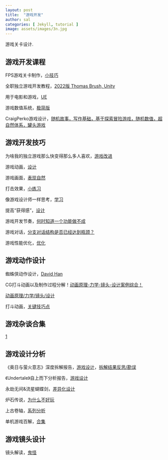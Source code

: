 ```yaml
---
layout: post
title:  "游戏开发"
author: sal
categories: [ Jekyll, tutorial ]
image: assets/images/3n.jpg
---
```

游戏关卡设计.


## 游戏开发课程

FPS游戏关卡制作，[小技巧](https://www.bilibili.com/video/BV1fa4y1y7W8/?spm_id_from=333.999.0.0&vd_source=843d2f88a344d4bca0c6c0456efb4839)

全职独立游戏开发教程，[2022版 Thomas Brush, Unity](https://www.bilibili.com/video/BV16g4y127Tv/?spm_id_from=333.999.0.0&vd_source=843d2f88a344d4bca0c6c0456efb4839)

用于电影和游戏，[UE](https://space.bilibili.com/205136959/channel/collectiondetail?sid=1643404)

游戏数值系统，[极简版](https://www.bilibili.com/video/BV1Ke411S76f/?spm_id_from=333.999.0.0&vd_source=843d2f88a344d4bca0c6c0456efb4839)

CraigPerko游戏设计，[随机故事，写作基础，基于探索冒险游戏，随机数值，超自然体系，罐头游戏](https://www.bilibili.com/video/BV1Ea4y1D7td/?spm_id_from=333.788&vd_source=843d2f88a344d4bca0c6c0456efb4839)


## 游戏开发技巧

为啥我的独立游戏那么快变得那么多人喜欢，[游戏改进](https://www.bilibili.com/video/BV1TK4y1i726/?spm_id_from=333.999.0.0&vd_source=843d2f88a344d4bca0c6c0456efb4839)


游戏动画，[设计](https://www.bilibili.com/video/BV1fe411e7D5/?spm_id_from=333.999.0.0&vd_source=843d2f88a344d4bca0c6c0456efb4839)

游戏画面，[表现自然](https://www.bilibili.com/video/BV1f64y1K7GR/?spm_id_from=333.999.0.0&vd_source=843d2f88a344d4bca0c6c0456efb4839)

打击效果，[小练习](https://www.bilibili.com/video/BV1fc411U7TG/?spm_id_from=333.999.0.0&vd_source=843d2f88a344d4bca0c6c0456efb4839)

像游戏设计师一样思考，[学习](https://www.bilibili.com/video/BV1Jw41137NF/?spm_id_from=333.999.0.0&vd_source=843d2f88a344d4bca0c6c0456efb4839)

提高“获得感”，[设计](https://www.bilibili.com/video/BV1Rx4y137ct/?spm_id_from=333.788&vd_source=843d2f88a344d4bca0c6c0456efb4839)

游戏开发节奏，[何时知道一个功能做不成](https://www.bilibili.com/video/BV1G64y1L7J1/?spm_id_from=333.999.0.0&vd_source=843d2f88a344d4bca0c6c0456efb4839)

游戏对话，[分支对话结构是否已经达到瓶颈？](https://www.bilibili.com/video/BV1r64y1L75J/?spm_id_from=333.999.0.0&vd_source=843d2f88a344d4bca0c6c0456efb4839)

游戏性能优化，[优化](https://www.bilibili.com/video/BV19i4y1e7RC/?spm_id_from=333.999.0.0&vd_source=843d2f88a344d4bca0c6c0456efb4839)

## 游戏动作设计

蜘蛛侠动作设计，[David Han](https://www.bilibili.com/video/BV1vK4y1B7WC/?spm_id_from=333.999.0.0&vd_source=843d2f88a344d4bca0c6c0456efb4839)

CG打斗动画以及制作过程分解！[动画原理-力学-镜头-设计案例综合！](https://www.bilibili.com/video/BV1gQ4y1L768/?spm_id_from=333.999.0.0&vd_source=843d2f88a344d4bca0c6c0456efb4839)

[动画原理/力学/镜头/设计](https://www.bilibili.com/video/BV1NW4y1w7Jx/?spm_id_from=333.788.recommend_more_video.-1&vd_source=843d2f88a344d4bca0c6c0456efb4839)

打斗动画，[关键技巧点](https://www.bilibili.com/video/BV1Cb4y1L7zC/?spm_id_from=333.999.0.0&vd_source=843d2f88a344d4bca0c6c0456efb4839)

## 游戏杂谈合集

[1](https://www.bilibili.com/video/BV1z14y127yz/?spm_id_from=333.999.0.0&vd_source=843d2f88a344d4bca0c6c0456efb4839)


## 游戏设计分析

《奥日与萤火意志》深度拆解报告，[游戏设计](https://www.bilibili.com/video/BV1Ju4y1M7Qt/?spm_id_from=333.999.0.0&vd_source=843d2f88a344d4bca0c6c0456efb4839)，[拆解结果反思/勘误](https://www.bilibili.com/video/BV13c411k7zH/?spm_id_from=333.788&vd_source=843d2f88a344d4bca0c6c0456efb4839)


《Undertale》自上而下分析报告，[游戏设计](https://www.bilibili.com/video/BV1nw41137dY/?spm_id_from=333.999.0.0&vd_source=843d2f88a344d4bca0c6c0456efb4839)


永劫无间&流星蝴蝶剑，[差异化设计](https://www.bilibili.com/video/BV12b4y1G7oF/?spm_id_from=333.788&vd_source=843d2f88a344d4bca0c6c0456efb4839)


炉石传说，[为什么不好玩](https://www.bilibili.com/video/BV1z5411q7Py/?spm_id_from=333.788&vd_source=843d2f88a344d4bca0c6c0456efb4839)

上古卷轴，[系列分析](https://www.bilibili.com/video/BV1aQ4y177u5/?spm_id_from=333.999.0.0&vd_source=843d2f88a344d4bca0c6c0456efb4839)

单机游戏百解，[合集](https://www.bilibili.com/video/BV1Js4y1P7Pb/?spm_id_from=333.999.0.0)


## 游戏镜头设计

镜头解读，[鬼怪](https://www.bilibili.com/video/BV1eu4y1J7w4/?spm_id_from=333.999.0.0&vd_source=843d2f88a344d4bca0c6c0456efb4839)